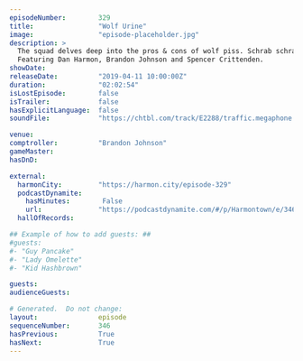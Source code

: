 ```yaml
---
episodeNumber:        329
title:                "Wolf Urine"
image:                "episode-placeholder.jpg"
description: >
  The squad delves deep into the pros & cons of wolf piss. Schrab schrabs Dan into a crater, while Brandon holds the ship together upon re-entry.
  Featuring Dan Harmon, Brandon Johnson and Spencer Crittenden.
showDate:             
releaseDate:          "2019-04-11 10:00:00Z"
duration:             "02:02:54"
isLostEpisode:        false
isTrailer:            false
hasExplicitLanguage:  false
soundFile:            "https://chtbl.com/track/E2288/traffic.megaphone.fm/STA6249527848.mp3?updated=1596655383"

venue:                
comptroller:          "Brandon Johnson"
gameMaster:           
hasDnD:               

external:
  harmonCity:         "https://harmon.city/episode-329"
  podcastDynamite:
    hasMinutes:        False
    url:              "https://podcastdynamite.com/#/p/Harmontown/e/346/329"
  hallOfRecords:      

## Example of how to add guests: ##
#guests:
#- "Guy Pancake"
#- "Lady Omelette"
#- "Kid Hashbrown"

guests:
audienceGuests:

# Generated.  Do not change:
layout:               episode
sequenceNumber:       346
hasPrevious:          True
hasNext:              True
---
```


<!-- The episode description will be rendered here -->
<!-- Add your content below here -->

